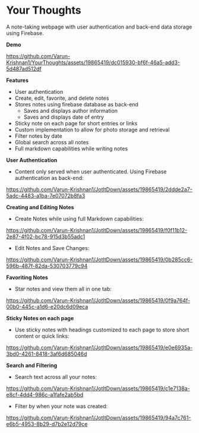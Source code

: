 # Your Thoughts

A note-taking webpage with user authentication and back-end data storage using Firebase.

**Demo**

https://github.com/Varun-Krishnan1/YourThoughts/assets/19865419/dc015930-bf6f-46a5-add3-5d487ad512df

**Features**
* User authentication
* Create, edit, favorite, and delete notes
* Stores notes using firebase database as back-end
  * Saves and displays author information
  * Saves and displays date of entry
* Sticky note on each page for short entries or links
* Custom implementation to allow for photo storage and retrieval
* Filter notes by date
* Global search across all notes 
* Full markdown capabilities while writing notes


**User Authentication**   
* Content only served when user authenticated. Using Firebase authentication as back-end:   

https://github.com/Varun-Krishnan1/JotItDown/assets/19865419/2ddde2a7-5adc-4483-a1ba-7e07072b8fa3


**Creating and Editing Notes**    
* Create Notes while using full Markdown capabilities:   

https://github.com/Varun-Krishnan1/JotItDown/assets/19865419/f0f11b12-2e87-4f02-bc78-915d3b55adc1

* Edit Notes and Save Changes:   

https://github.com/Varun-Krishnan1/JotItDown/assets/19865419/0b285cc6-596b-487f-82da-530703779c94

**Favoriting Notes**    
* Star notes and view them all in one tab:   

https://github.com/Varun-Krishnan1/JotItDown/assets/19865419/0f9a764f-00b0-445c-a1d6-e20dc6d09eca

**Sticky Notes on each page**    
* Use sticky notes with headings customized to each page to store short content or quick links:   

https://github.com/Varun-Krishnan1/JotItDown/assets/19865419/e0e6935a-3bd0-4261-8418-3af6d685046d

**Search and Filtering**    
* Search text across all your notes:    

https://github.com/Varun-Krishnan1/JotItDown/assets/19865419/c1e7138a-e8cf-4dd4-986c-a1fafe2ab5bd

* Filter by when your note was created:    

https://github.com/Varun-Krishnan1/JotItDown/assets/19865419/94a7c761-e6b5-4953-8b29-d7b2e12d79ce






